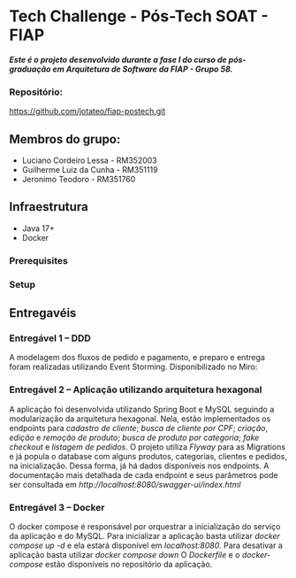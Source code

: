# Tech Challenge - Pós-Tech SOAT - FIAP

<b><i>Este é o projeto desenvolvido durante a fase I do curso de pós-graduação em Arquitetura de Software da FIAP - Grupo 58.</i></b>

### Repositório:
https://github.com/jotateo/fiap-postech.git

## Membros do grupo:
* Luciano Cordeiro Lessa - RM352003
* Guilherme Luiz da Cunha - RM351119 
* Jeronimo Teodoro - RM351760 

## Infraestrutura
* Java 17+
* Docker

### Prerequisites

### Setup

## Entregavéis
### Entregável 1 – DDD
A modelagem dos fluxos de pedido e pagamento, e preparo e entrega foram realizadas utilizando Event Storming. Disponibilizado no Miro:

### Entregável 2 – Aplicação utilizando arquitetura hexagonal
A aplicação foi desenvolvida utilizando Spring Boot e MySQL seguindo a modularização da arquitetura hexagonal. Nela, estão implementados os endpoints para *cadastro de cliente*; *busca de cliente por CPF*; *criação*, *edição* e *remoção de produto*; *busca de produto por categoria*; *fake checkout* e *listagem de pedidos*.
O projeto utiliza *Flyway* para as Migrations e já popula o database com alguns produtos, categorias, clientes e pedidos, na inicialização. Dessa forma, já há dados disponíveis nos endpoints. 
A documentação mais detalhada de cada endpoint e seus parâmetros pode ser consultada em *http://localhost:8080/swagger-ui/index.html*

### Entregável 3 – Docker
O docker compose é responsável por orquestrar a inicialização do serviço da aplicação e do MySQL.
Para inicializar a aplicação basta utilizar *docker compose up -d* e ela estará disponível em *localhost:8080*. Para desativar a aplicação basta utilizar *docker compose down*
O *Dockerfile* e o *docker-compose* estão disponíveis no repositório da aplicação.


